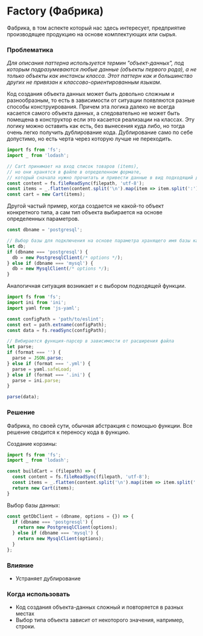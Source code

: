 # Factory (Фабрика)

Фабрика, в том аспекте который нас здесь интересует, предприятие производящее продукцию на основе комплектующих или сырья.


### Проблематика

_Для описания паттерна используется термин "объект-данных", под которым подразумеваются любые данные (объекты первого рода), а не только объекты как инстансы класса. Этот паттерн как и большинство других не привязан к классово-ориентированным языкам_.

Код создания объекта данных может быть довольно сложным и разнообразным, то есть в зависимости от ситуации появляются разные способы конструирования. Причем эта логика далеко не всегда касается самого объекта данных, а следовательно не может быть помещена в конструктор если это касается реализации на классах. Эту логику можно оставить как есть, без вынесения куда либо, но тогда очень легко получить дублирование кода. Дублирование само по себе допустимо, но есть черта через которую лучше не переходить.

```javascript
import fs from 'fs';
import _ from 'lodash';

// Cart принимает на вход список товаров (items),
// но они хранятся в файле в определенном формате,
// который сначала нужно прочитать и привести данные в вид подходящий для Cart
const content = fs.fileReadSync(filepath, 'utf-8');
const items = _.flatten(content.split('\n').map(item => item.split(':')));
const cart = new Cart(items);
```

Другой частый пример, когда создается не какой-то объект конкретного типа, а сам тип объекта выбирается на основе определенных параметров.

```javascript
const dbname = 'postgresql';

// Выбор базы для подключения на основе параметра хранящего имя базы как строку
let db;
if (dbname === 'postgresql') {
  db = new PostgresqlClient(/* options */);
} else if (dbname === 'mysql') {
  db = new MysqlClient(/* options */);
}
```

Аналогичная ситуация возникает и с выбором подходящей функции.

```javascript
import fs from 'fs';
import ini from 'ini';
import yaml from 'js-yaml';

const configPath = 'path/to/eslint';
const ext = path.extname(configPath);
const data = fs.readSync(configPath);

// Вибирается функция-парсер в зависимости от расширения файла
let parse;
if (format === '') {
  parse = JSON.parse;
} else if (format === '.yml') {
  parse = yaml.safeLoad;
} else if (format === '.ini') {
  parse = ini.parse;
}

parse(data);
```

### Решение

Фабрика, по своей сути, обычная абстракция с помощью функции. Все решение сводится к переносу кода в функцию.

Создание корзины:

```javascript
import fs from 'fs';
import _ from 'lodash';

const buildCart = (filepath) => {
  const content = fs.fileReadSync(filepath, 'utf-8');
  const items = _.flatten(content.split('\n').map(item => item.split(':')));
  return new Cart(items);
}
```

Выбор базы данных:

```javascript
const getDbClient = (dbname, options = {}) => {
  if (dbname === 'postgresql') {
    return new PostgresqlClient(options);
  } else if (dbname === 'mysql') {
    return new MysqlClient(options);
  }
};
```

### Влияние

+ Устраняет дублирование

### Когда использовать

* Код создания объекта-данных сложный и повторяется в разных местах
* Выбор типа объекта зависит от некоторого значения, например, строки.
